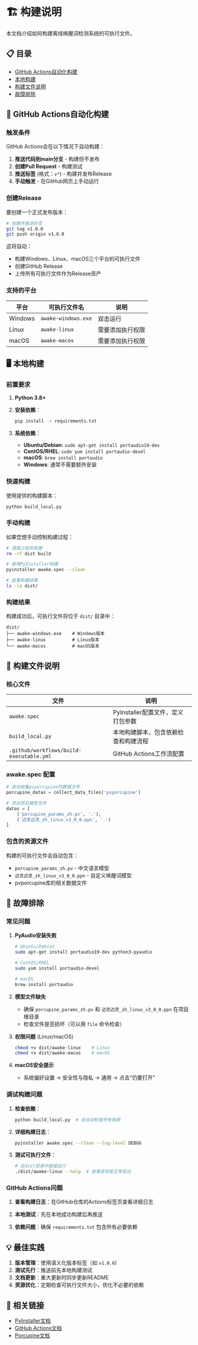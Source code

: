 # 🏗️ 构建说明

本文档介绍如何构建离线唤醒词检测系统的可执行文件。

## 📋 目录

- [GitHub Actions自动化构建](#github-actions自动化构建)
- [本地构建](#本地构建)
- [构建文件说明](#构建文件说明)
- [故障排除](#故障排除)

## 🤖 GitHub Actions自动化构建

### 触发条件

GitHub Actions会在以下情况下自动构建：

1. **推送代码到main分支** - 构建但不发布
2. **创建Pull Request** - 构建测试
3. **推送标签** (格式：`v*`) - 构建并发布Release
4. **手动触发** - 在GitHub网页上手动运行

### 创建Release

要创建一个正式发布版本：

```bash
# 创建并推送标签
git tag v1.0.0
git push origin v1.0.0
```

这将自动：
- 构建Windows、Linux、macOS三个平台的可执行文件
- 创建GitHub Release
- 上传所有可执行文件作为Release资产

### 支持的平台

| 平台 | 可执行文件名 | 说明 |
|------|-------------|------|
| Windows | `awake-windows.exe` | 双击运行 |
| Linux | `awake-linux` | 需要添加执行权限 |
| macOS | `awake-macos` | 需要添加执行权限 |

## 🖥️ 本地构建

### 前置要求

1. **Python 3.8+**
2. **安装依赖**：
   ```bash
   pip install -r requirements.txt
   ```

3. **系统依赖**：
   - **Ubuntu/Debian**: `sudo apt-get install portaudio19-dev`
   - **CentOS/RHEL**: `sudo yum install portaudio-devel`
   - **macOS**: `brew install portaudio`
   - **Windows**: 通常不需要额外安装

### 快速构建

使用提供的构建脚本：

```bash
python build_local.py
```

### 手动构建

如果您想手动控制构建过程：

```bash
# 清理之前的构建
rm -rf dist build

# 使用PyInstaller构建
pyinstaller awake.spec --clean

# 查看构建结果
ls -la dist/
```

### 构建结果

构建成功后，可执行文件将位于 `dist/` 目录中：

```
dist/
├── awake-windows.exe    # Windows版本
├── awake-linux          # Linux版本
└── awake-macos          # macOS版本
```

## 📁 构建文件说明

### 核心文件

| 文件 | 说明 |
|------|------|
| `awake.spec` | PyInstaller配置文件，定义打包参数 |
| `build_local.py` | 本地构建脚本，包含依赖检查和构建流程 |
| `.github/workflows/build-executable.yml` | GitHub Actions工作流配置 |

### awake.spec 配置

```python
# 自动收集pvporcupine的数据文件
porcupine_datas = collect_data_files('pvporcupine')

# 添加项目模型文件
datas = [
    ('porcupine_params_zh.pv', '.'),
    ('迈灵迈灵_zh_linux_v3_0_0.ppn', '.')
]
```

### 包含的资源文件

构建的可执行文件会自动包含：
- `porcupine_params_zh.pv` - 中文语言模型
- `迈灵迈灵_zh_linux_v3_0_0.ppn` - 自定义唤醒词模型
- pvporcupine库的相关数据文件

## 🔧 故障排除

### 常见问题

1. **PyAudio安装失败**
   ```bash
   # Ubuntu/Debian
   sudo apt-get install portaudio19-dev python3-pyaudio
   
   # CentOS/RHEL  
   sudo yum install portaudio-devel
   
   # macOS
   brew install portaudio
   ```

2. **模型文件缺失**
   - 确保 `porcupine_params_zh.pv` 和 `迈灵迈灵_zh_linux_v3_0_0.ppn` 在项目根目录
   - 检查文件是否损坏（可以用 `file` 命令检查）

3. **权限问题** (Linux/macOS)
   ```bash
   chmod +x dist/awake-linux    # Linux
   chmod +x dist/awake-macos    # macOS
   ```

4. **macOS安全提示**
   - 系统偏好设置 → 安全性与隐私 → 通用 → 点击"仍要打开"

### 调试构建问题

1. **检查依赖**：
   ```bash
   python build_local.py  # 会自动检查所有依赖
   ```

2. **详细构建日志**：
   ```bash
   pyinstaller awake.spec --clean --log-level DEBUG
   ```

3. **测试可执行文件**：
   ```bash
   # 在dist目录中直接运行
   ./dist/awake-linux --help  # 查看是否能正常启动
   ```

### GitHub Actions问题

1. **查看构建日志**：在GitHub仓库的Actions标签页查看详细日志

2. **本地测试**：先在本地成功构建后再推送

3. **依赖问题**：确保 `requirements.txt` 包含所有必要依赖

## 💡 最佳实践

1. **版本管理**：使用语义化版本标签（如 `v1.0.0`）
2. **测试先行**：推送前先本地构建测试
3. **文档更新**：重大更新时同步更新README
4. **资源优化**：定期检查可执行文件大小，优化不必要的依赖

## 🔗 相关链接

- [PyInstaller文档](https://pyinstaller.readthedocs.io/)
- [GitHub Actions文档](https://docs.github.com/cn/actions)
- [Porcupine文档](https://picovoice.ai/docs/porcupine/) 